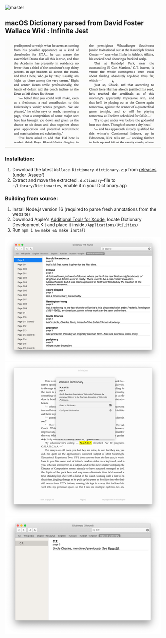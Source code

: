 ![master](https://github.com/semyonf/wallace-apple-dictionary/actions/workflows/ci.yml/badge.svg?branch=master)

## macOS Dictionary parsed from David Foster Wallace Wiki : Infinite Jest

![context](https://github.com/semyonf/wallace-apple-dictionary/blob/master/readme-resources/demo.gif)

### Installation:
1. Download the latest `Wallace.Dictionary.dictionary.zip` from [releases](https://github.com/semyonf/wallace-apple-dictionary/releases) (under 'Assets')
2. Extract and move the extracted `.dictionary`-file to `~/Library/Dictionaries`, enable it in your Dictionary.app

### Building from source:
1. Install Node.js version 16 (required to parse fresh annotations from the website)
2. Download Apple's [Additional Tools for Xcode](https://developer.apple.com/download/all/?q=additional), locate Dictionary Development Kit and place it inside `/Applications/Utilities/`
3. Run `npm i && make && make install`

![dictionary search by page](https://github.com/semyonf/wallace-apple-dictionary/blob/master/readme-resources/screen-1.jpg)
![dictionary spotlight](https://github.com/semyonf/wallace-apple-dictionary/blob/master/readme-resources/screen-2.jpg)
![dictionary search by annotation](https://github.com/semyonf/wallace-apple-dictionary/blob/master/readme-resources/screen-3.jpg)
